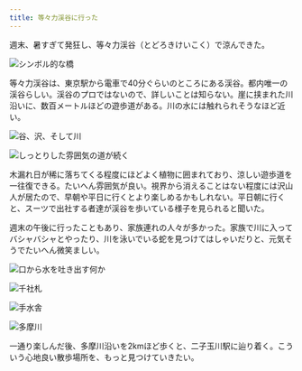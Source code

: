 ```yaml
---
title: 等々力渓谷に行った
---
```

週末、暑すぎて発狂し、等々力渓谷（とどろきけいこく）で涼んできた。

![](https://lh5.googleusercontent.com/LMnzwihzMQWqykgI9vIpnjndHmSjl7e1BAT9XlqPRVlksXU64_10-MkuqAD11PmGg8Ts6M01HxqfMho8FMMRSy7aZPEqOe2pmXTcfhqJUHrnDdwBd9jonvS2zK8i18uGsGIoY2ZkXQMp_CZ3COoOTLQ "シンボル的な橋")

等々力渓谷は、東京駅から電車で40分ぐらいのところにある渓谷。都内唯一の渓谷らしい。渓谷のプロではないので、詳しいことは知らない。崖に挟まれた川沿いに、数百メートルほどの遊歩道がある。川の水には触れられそうなほど近い。

![](https://lh3.googleusercontent.com/7AdA7dLx_SiGHBBwlvL1aXIvMncGwlk8qrOGUAyvgmwxSx51is1vnaGGCmI5PJ5nwCp3v04YhCTk2ZoHnXzKC3QCteybFy4wJUkvMVOP-jxx1oK646VBSh1bracGmO4iqLgjTF9FftJpuWd8W8Hc5BU "谷、沢、そして川")

![](https://lh4.googleusercontent.com/-nsyxl2S9m0CdL0LCv6CD-WrRYj4NmJhZZMjYdmizPk00kcGXshdY-YFkz14yRcZoR6YAxLRpTAbMd0NMmb5sS6H-V0djdHSa59KPO0iHra8efgZJOtqId6-5LH5V0JU2TrV0NQVy_IoRyrflkL3gdY "しっとりした雰囲気の道が続く")

木漏れ日が稀に落ちてくる程度にほどよく植物に囲まれており、涼しい遊歩道を一往復できる。たいへん雰囲気が良い。視界から消えることはない程度には沢山人が居たので、早朝や平日に行くとより楽しめるかもしれない。平日朝に行くと、スーツで出社する者達が渓谷を歩いている様子を見られると聞いた。

週末の午後に行ったこともあり、家族連れの人々が多かった。家族で川に入ってバシャバシャとやったり、川を泳いでいる蛇を見つけてはしゃいだりと、元気そうでたいへん微笑ましい。

![](https://lh5.googleusercontent.com/JqfimMMHMCVw7ITp46rUT5aYH9m4I5y0HsLdxuT0MFvtpyOv-IxxG509JJzchhBnhcUnwi0eYdiNy8s1wrFweNhVAj6kqw_N9VR-oHux8mpyO5SMwNkiwkW7t8DzFtGKLGadRNOPrJmZpg9qZG-jIMg "口から水を吐き出す何か")

![](https://lh3.googleusercontent.com/K3Gsxf22B7VitB-kjCxNCp-HoyBA7QKV9WAg2gm58O4687hybHwa2a1B05QCRaVDl9jm0dy7juT-NEdj0V6XcnqxF7_ReEtysFNNOjOBEDAaRyX9kKpzZDyGa02HrvosV-MDBE3h4SeTrNUbusyehgc "千社札")

![](https://lh5.googleusercontent.com/VW48zDDGyuD9RvZKfW7Bolr3AT4qtaF7x6nIxtk0rz6cDTLYrHsLzREQ6_rvSqaEWKq27Edl4IWg5fukUIkScVm32CRFFyO4sqIQymd4bTpD692dS4JKT2vOKrnaz1FfsLYIixKhNrpovTUAxBALJV8 "手水舎")

![](https://lh6.googleusercontent.com/vQzUmHUvgDE1G_zyRzdHE8unmtdNkaMBRIyepsIMcSm7ll3ETOQS_WSQ8lEmcTvlQQVmT678mVwNIAqxg_buyqUO54X4MGe1Ljzj9vGRiouIo4siTE0xddln9xfV0GspIQ0IGOvx2xQZX8fSlOpu1pg "多摩川")

一通り楽しんだ後、多摩川沿いを2kmほど歩くと、二子玉川駅に辿り着く。こういう心地良い散歩場所を、もっと見つけていきたい。
